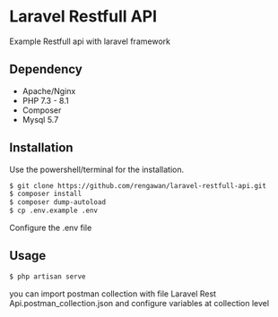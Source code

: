 # Laravel Restfull API

Example Restfull api with laravel framework


## Dependency
* Apache/Nginx
* PHP 7.3 - 8.1
* Composer
* Mysql 5.7



## Installation

Use the powershell/terminal for the installation.

```bash
$ git clone https://github.com/rengawan/laravel-restfull-api.git
$ composer install
$ composer dump-autoload
$ cp .env.example .env
```
Configure the .env file
## Usage

```bash
$ php artisan serve
```
you can import postman collection with file Laravel Rest Api.postman_collection.json and configure variables at collection level

